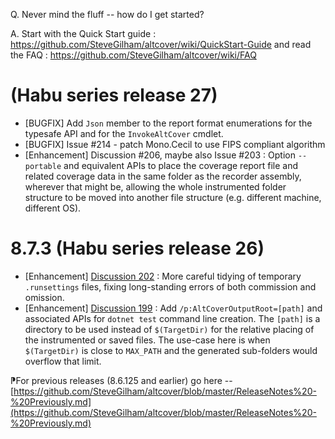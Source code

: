 ﻿Q. Never mind the fluff -- how do I get started?

A. Start with the Quick Start guide : https://github.com/SteveGilham/altcover/wiki/QuickStart-Guide and 
read the FAQ : https://github.com/SteveGilham/altcover/wiki/FAQ

# (Habu series release 27)
* [BUGFIX] Add `Json` member to the report format enumerations for the typesafe API and for the `InvokeAltCover` cmdlet.
* [BUGFIX] Issue #214 - patch Mono.Cecil to use FIPS compliant algorithm
* [Enhancement] Discussion #206, maybe also Issue #203 : Option `--portable` and equivalent APIs to place the coverage report file and related coverage data in the same folder as the recorder assembly, wherever that might be, allowing the whole instrumented folder structure to be moved into another file structure (e.g. different machine, different OS). 

# 8.7.3 (Habu series release 26)
* [Enhancement] [Discussion 202](https://github.com/SteveGilham/altcover/discussions/202) : More careful tidying of temporary `.runsettings` files, fixing long-standing errors of both commission and omission.
* [Enhancement] [Discussion 199](https://github.com/SteveGilham/altcover/discussions/199) : Add `/p:AltCoverOutputRoot=[path]` and associated APIs for `dotnet test` command line creation.  The `[path]` is a directory to be used instead of `$(TargetDir)` for the relative placing of the instrumented or saved files.  The use-case here is when `$(TargetDir)` is close to `MAX_PATH` and the generated sub-folders would overflow that limit.

⁋For previous releases (8.6.125 and earlier) go here -- [https://github.com/SteveGilham/altcover/blob/master/ReleaseNotes%20-%20Previously.md](https://github.com/SteveGilham/altcover/blob/master/ReleaseNotes%20-%20Previously.md)